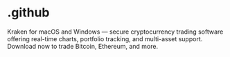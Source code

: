 # .github
Kraken for macOS and Windows — secure cryptocurrency trading software offering real-time charts, portfolio tracking, and multi-asset support. Download now to trade Bitcoin, Ethereum, and more.
